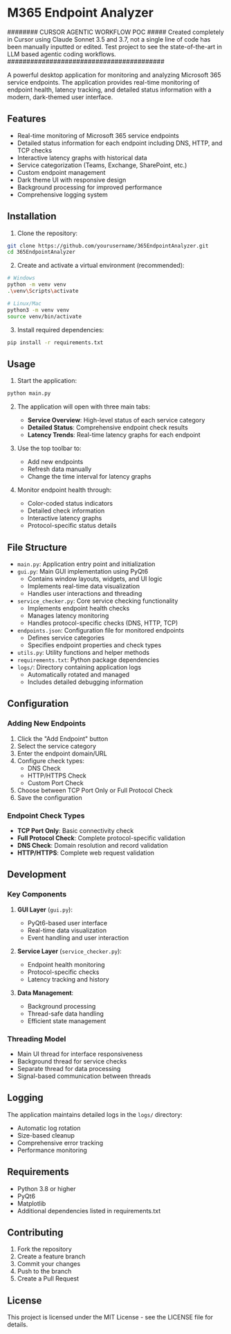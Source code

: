 # M365 Endpoint Analyzer

######## CURSOR AGENTIC WORKFLOW POC #####
Created completely in Cursor using Claude Sonnet 3.5 and 3.7, not a single line of code has been manually inputted or edited. Test project to see the state-of-the-art in LLM based agentic coding workflows.
#########################################

A powerful desktop application for monitoring and analyzing Microsoft 365 service endpoints. The application provides real-time monitoring of endpoint health, latency tracking, and detailed status information with a modern, dark-themed user interface.

## Features

- Real-time monitoring of Microsoft 365 service endpoints
- Detailed status information for each endpoint including DNS, HTTP, and TCP checks
- Interactive latency graphs with historical data
- Service categorization (Teams, Exchange, SharePoint, etc.)
- Custom endpoint management
- Dark theme UI with responsive design
- Background processing for improved performance
- Comprehensive logging system

## Installation

1. Clone the repository:
```bash
git clone https://github.com/yourusername/365EndpointAnalyzer.git
cd 365EndpointAnalyzer
```

2. Create and activate a virtual environment (recommended):
```bash
# Windows
python -m venv venv
.\venv\Scripts\activate

# Linux/Mac
python3 -m venv venv
source venv/bin/activate
```

3. Install required dependencies:
```bash
pip install -r requirements.txt
```

## Usage

1. Start the application:
```bash
python main.py
```

2. The application will open with three main tabs:
   - **Service Overview**: High-level status of each service category
   - **Detailed Status**: Comprehensive endpoint check results
   - **Latency Trends**: Real-time latency graphs for each endpoint

3. Use the top toolbar to:
   - Add new endpoints
   - Refresh data manually
   - Change the time interval for latency graphs

4. Monitor endpoint health through:
   - Color-coded status indicators
   - Detailed check information
   - Interactive latency graphs
   - Protocol-specific status details

## File Structure

- `main.py`: Application entry point and initialization
- `gui.py`: Main GUI implementation using PyQt6
  - Contains window layouts, widgets, and UI logic
  - Implements real-time data visualization
  - Handles user interactions and threading
- `service_checker.py`: Core service checking functionality
  - Implements endpoint health checks
  - Manages latency monitoring
  - Handles protocol-specific checks (DNS, HTTP, TCP)
- `endpoints.json`: Configuration file for monitored endpoints
  - Defines service categories
  - Specifies endpoint properties and check types
- `utils.py`: Utility functions and helper methods
- `requirements.txt`: Python package dependencies
- `logs/`: Directory containing application logs
  - Automatically rotated and managed
  - Includes detailed debugging information

## Configuration

### Adding New Endpoints

1. Click the "Add Endpoint" button
2. Select the service category
3. Enter the endpoint domain/URL
4. Configure check types:
   - DNS Check
   - HTTP/HTTPS Check
   - Custom Port Check
5. Choose between TCP Port Only or Full Protocol Check
6. Save the configuration

### Endpoint Check Types

- **TCP Port Only**: Basic connectivity check
- **Full Protocol Check**: Complete protocol-specific validation
- **DNS Check**: Domain resolution and record validation
- **HTTP/HTTPS**: Complete web request validation

## Development

### Key Components

1. **GUI Layer** (`gui.py`):
   - PyQt6-based user interface
   - Real-time data visualization
   - Event handling and user interaction

2. **Service Layer** (`service_checker.py`):
   - Endpoint health monitoring
   - Protocol-specific checks
   - Latency tracking and history

3. **Data Management**:
   - Background processing
   - Thread-safe data handling
   - Efficient state management

### Threading Model

- Main UI thread for interface responsiveness
- Background thread for service checks
- Separate thread for data processing
- Signal-based communication between threads

## Logging

The application maintains detailed logs in the `logs/` directory:
- Automatic log rotation
- Size-based cleanup
- Comprehensive error tracking
- Performance monitoring

## Requirements

- Python 3.8 or higher
- PyQt6
- Matplotlib
- Additional dependencies listed in requirements.txt

## Contributing

1. Fork the repository
2. Create a feature branch
3. Commit your changes
4. Push to the branch
5. Create a Pull Request

## License

This project is licensed under the MIT License - see the LICENSE file for details.